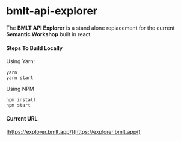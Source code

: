 # bmlt-api-explorer
The **BMLT API Explorer** is a stand alone replacement for the current **Semantic Workshop** built in react.

#### Steps To Build Locally

Using Yarn:
```
yarn
yarn start
```
Using NPM
```
npm install
npm start
```

#### Current URL
[https://explorer.bmlt.app/](https://explorer.bmlt.app/)